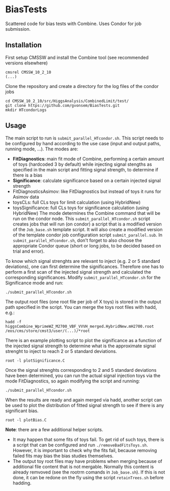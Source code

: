 # BiasTests
Scattered code for bias tests with Combine. Uses Condor for job submission.

## Installation
First setup CMSSW and install the Combine tool (see recommended versions elsewhere)

```
cmsrel CMSSW_10_2_10
(...)
```


Clone the repository and create a directory for the log files of the condor jobs

```
cd CMSSW_10_2_10/src/HiggsAnalysis/CombinedLimit/test/
git clone https://github.com/gvonsem/BiasTests.git
mkdir HTcondorLogs
```

## Usage
The main script to run is `submit_parallel_HTcondor.sh`. This script needs to be configured by hand according to the use case (input and output paths, running mode, ...). 
The modes are:
- **FitDiagnostics**: main fit mode of Combine, performing a certain amount of toys (hardcoded 3 by default) while injecting signal stengths as specified in the main script and fitting signal strength, to determine if there is a bias
- **Significance**: calculate significance based on a certain injected signal strength
- FitDiagnosticsAsimov: like FitDiagnostics but instead of toys it runs for Asimov data
- toysCLs: full CLs toys for limit calculation (using HybridNew)
- toysSignificance: full CLs toys for significance calculation (using HybridNew)
The mode determines the Combine command that will be run on the condor node.
This `submit_parallel_HTcondor.sh` script creates jobs that will run (on condor) a script that is a modified version of the `Job_base.sh` template script. It will also create a modified version of the template condor job configuration script `submit_parallel.sub`. In `submit_parallel_HTcondor.sh`, don't forget to also choose the appropriate Condor queue (short or long jobs, to be decided based on trial and error).

To know which signal strenghts are relevant to inject (e.g. 2 or 5 standard deviations), one can first determine the significances. Therefore one has to perform a first scan of the injected signal strength and calculated the corresponding significances. Modify `submit_parallel_HTcondor.sh` for the Significance mode and run:
```
./submit_parallel_HTcondor.sh
```

The output root files (one root file per job of X toys) is stored in the output path specified in the script. You can merge the toys root files with hadd, e.g.:
```
hadd -f higgsCombine_WprimeWZ_M2700_VBF_VVVH_merged.HybridNew.mH2700.root /eos/cms/store/cmst3/user/(...)/*root
```
There is an example plotting script to plot the significance as a function of the injected signal strength to determine what is the approximate signal strenght to inject to reach 2 or 5 standard deviations.
```
root -l plotSignificance.C
```

Once the signal strenghts corresponding to 2 and 5 standard deviations have been determined, you can run the actual signal injection toys via the mode FitDiagnostics, so again modifying the script and running:
```
./submit_parallel_HTcondor.sh
```

When the results are ready and again merged via hadd, another script can be used to plot the distribution of fitted signal strength to see if there is any significant bias. 
```
root -l plotBias.C
```

**Note**: there are a few additional helper scripts.
- It may happen that some fits of toys fail. To get rid of such toys, there is a script that can be configured and run `./removeBadFitsToys.sh`. However, it is important to check why the fits fail, because removing failed fits may bias the bias studies themselves.
- The output toy root files may have problems when merging because of additional file content that is not mergable. Normally this content is already remvoved (see the rootrm comands in `Job_base.sh`). If this is not done, it can be redone on the fly using the script `retainTrees.sh` before hadding.





